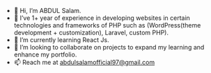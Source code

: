 - 👋 Hi, I’m ABDUL Salam.
- 👀 I’ve 1+ year of experience in developing websites in certain technologies and frameworks of PHP such as (WordPress(theme development + customization), Laravel, custom PHP).
- 🌱 I’m currently learning React Js.
- 💞️ I’m looking to collaborate on projects to expand my learning and enhance my portfolio. 
- 📫 Reach me at abdulsalamofficial97@gmail.com

<!---
ABDULSalam046/ABDULSalam046 is a ✨ special ✨ repository because its `README.md` (this file) appears on your GitHub profile.
You can click the Preview link to take a look at your changes.
--->
